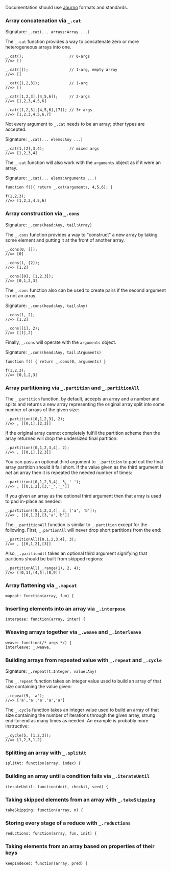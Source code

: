 Documentation should use [Journo](https://github.com/jashkenas/journo) formats and standards.

### Array concatenation via `_.cat`

Signature: `_.cat(... arrays:Array ...)`

The `_.cat` function provides a way to concatenate zero or more heterogeneous arrays into one.

    _.cat();                    // 0-args
    //=> []
    
    _.cat([]);                  // 1-arg, empty array
    //=> []
    
    _.cat([1,2,3]);             // 1-arg
    //=> []
    
    _.cat([1,2,3],[4,5,6]);     // 2-args
    //=> [1,2,3,4,5,6]
    
    _.cat([1,2,3],[4,5,6],[7]); // 3+ args
    //=> [1,2,3,4,5,6,7]

Not every argument to `_.cat` needs to be an array; other types are accepted.

Signature: `_.cat(... elems:Any ...)`

    _.cat(1,[2],3,4);           // mixed args
    //=> [1,2,3,4]

The `_.cat` function will also work with the `arguments` object as if it were an array.

Signature: `_.cat(... elems:Arguments ...)`

    function f(){ return _.cat(arguments, 4,5,6); }
    
    f(1,2,3);
    //=> [1,2,3,4,5,6]

### Array construction via `_.cons`

Signature: `_.cons(head:Any, tail:Array)`

The `_.cons` function provides a way to "construct" a new array by taking some element and putting it at the front of another array.

    _.cons(0, []);
    //=> [0]
    
    _.cons(1, [2]);
    //=> [1,2]
    
    _.cons([0], [1,2,3]);
    //=> [0,1,2,3]

The `_.cons` function also can be used to create pairs if the second argument is not an array.

Signature: `_.cons(head:Any, tail:Any)`

    _.cons(1, 2);
    //=> [1,2]
    
    _.cons([1], 2);
    //=> [[1],2]

Finally, `_.cons` will operate with the `arguments` object.

Signature: `_.cons(head:Any, tail:Arguments)`

    function f() { return _.cons(0, arguments) }
    
    f(1,2,3);
    //=> [0,1,2,3]

### Array partitioning via `_.partition` and `_.partitionAll`

The `_.partition` function, by default, accepts an array and a number and splits and returns a new array representing the original array split into some number of arrays of the given size:

    _.partition([0,1,2,3], 2);
    //=> , [[0,1],[2,3]]

If the original array cannot completely fulfill the partition scheme then the array returned will drop the undersized final partition:

    _.partition([0,1,2,3,4], 2);
    //=> , [[0,1],[2,3]]

You can pass an optional third argument to `_.partition` to pad out the final array partition should it fall short.  If the value given as the third argument is *not* an array then it is repeated the needed number of times:

    _.partition([0,1,2,3,4], 3, '_');
    //=> , [[0,1,2],[3,'_','_']]

If you given an array as the optional third argument then that array is used to pad in-place as needed:

    _.partition([0,1,2,3,4], 3, ['a', 'b']);
    //=> , [[0,1,2],[3,'a','b']]

The `_.partitionAll` function is similar to `_.partition` except for the following.  First, `_.partionAll` will never drop short partitions from the end:

    _.partitionAll([0,1,2,3,4], 3);
    //=> , [[0,1,2],[3]]

Also, `_.paritionAll` takes an optional third argument signifying that paritions should be built from skipped regions:

    _.partitionAll(_.range(1), 2, 4);
    //=> [[0,1],[4,5],[8,9]]

	
### Array flattening via `_.mapcat`
	
    mapcat: function(array, fun) {
	
### Inserting elements into an array via `_.interpose`
	
    interpose: function(array, inter) {
	
### Weaving arrays together via `_.weave` and `_.interleave`
	
    weave: function(/* args */) {
    interleave: _.weave,
	
### Building arrays from repeated value with `_.repeat` and `_.cycle`

Signature: `_.repeat(t:Integer, value:Any)`

The `_.repeat` function takes an integer value used to build an array of that size containing the value given:

    _.repeat(5, 'a');
    //=> ['a','a','a','a','a']

The `_.cycle` function takes an integer value used to build an array of that size containing the number of iterations through the given array, strung end-to-end as many times as needed.  An example is probably more instructive:

    _.cycle(5, [1,2,3]);
    //=> [1,2,3,1,2]
	
### Splitting an array with `_.splitAt`
	
    splitAt: function(array, index) {
	
### Building an array until a condition fails via `_.iterateUntil`
	
    iterateUntil: function(doit, checkit, seed) {
	
### Taking skipped elements from an array with `_.takeSkipping`
	
    takeSkipping: function(array, n) {
	
### Storing every stage of a reduce with `_.reductions`
	
    reductions: function(array, fun, init) {
	
### Taking elements from an array based on properties of their keys
	
    keepIndexed: function(array, pred) {


